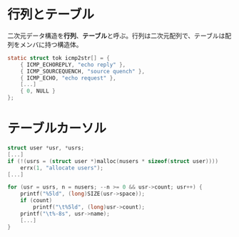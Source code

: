行列とテーブル
==============
二次元データ構造を**行列**、**テーブル**と呼ぶ。行列は二次元配列で、テーブルは配列をメンバに持つ構造体。

```c
static struct tok icmp2str[] = {
    { ICMP_ECHOREPLY, "echo reply" },
    { ICMP_SOURCEQUENCH, "source quench" },
    { ICMP_ECHO, "echo request" },
    [...]
    { 0, NULL }
};
```

# テーブルカーソル
```c
struct user *usr, *usrs;
[...]
if (!(usrs = (struct user *)malloc(nusers * sizeof(struct user))))
    errx(1, "allocate users");
[...]

for (usr = usrs, n = nusers; --n >= 0 && usr->count; usr++) {
    printf("%5ld", (long)SIZE(usr->space));
    if (count)
        printf("\t%5ld", (long)usr->count);
    printf("\t%-8s", usr->name);
    [...]
}
```

